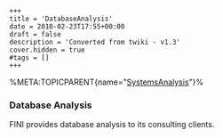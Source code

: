     +++
    title = 'DatabaseAnalysis'
    date = 2010-02-23T17:55+00:00
    draft = false
    description = 'Converted from twiki - v1.3'
    cover.hidden = true
    #tags = []
    +++

%META:TOPICPARENT{name="[SystemsAnalysis](SystemsAnalysis "wikilink")"}%

### Database Analysis

FINI provides database analysis to its consulting clients.
